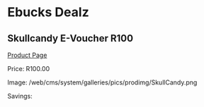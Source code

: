 
# Ebucks Dealz
## Skullcandy E-Voucher R100
[Product Page](https://www.ebucks.com/web/shop/productSelected.do?prodId=1190694976&catId=227677169)

Price: R100.00

Image: /web/cms/system/galleries/pics/prodimg/SkullCandy.png

Savings: 


	